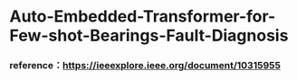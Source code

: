 # Auto-Embedded-Transformer-for-Few-shot-Bearings-Fault-Diagnosis


### reference：https://ieeexplore.ieee.org/document/10315955
